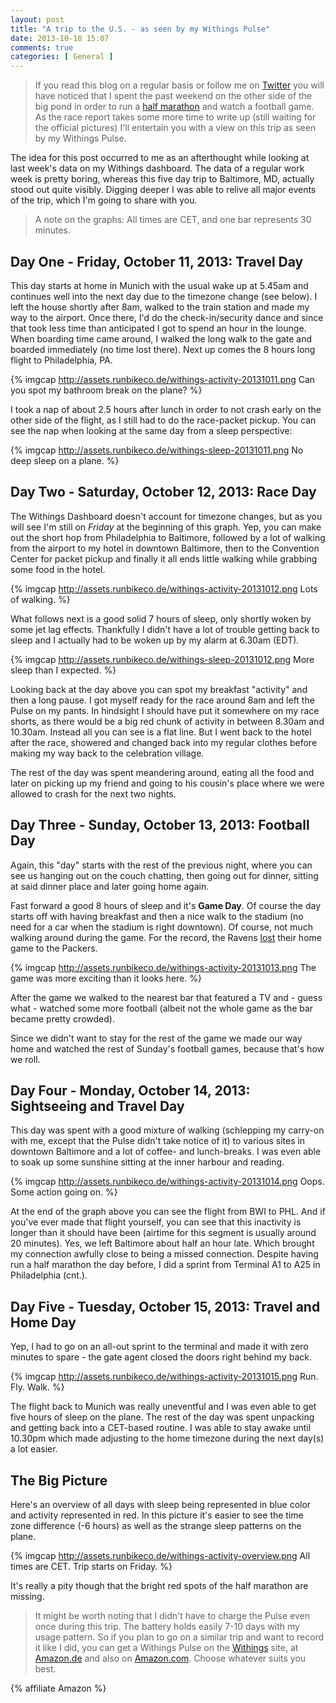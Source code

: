 ```yaml
---
layout: post
title: "A trip to the U.S. - as seen by my Withings Pulse"
date: 2013-10-18 15:07
comments: true
categories: [ General ]
---
```


> If you read this blog on a regular basis or follow me on [Twitter](https://twitter.com/runbikecode/)
> you will have noticed that I spent the past weekend on the other side of the big
> pond in order to run a [half marathon](/blog/2013/09/30/one-more-race-baltimore-running-festival/)
> and watch a football game. As the race report takes some more time to write up
> (still waiting for the official pictures) I'll entertain you with a view on this
> trip as seen by my Withings Pulse.

The idea for this post occurred to me as an afterthought while looking at last
week's data on my Withings dashboard. The data of a regular work week is pretty boring,
whereas this five day trip to Baltimore, MD, actually stood out quite visibly.
Digging deeper I was able to relive all major events of the trip, which I'm going
to share with you.

> A note on the graphs: All times are CET, and one bar represents 30 minutes.

## Day One - Friday, October 11, 2013: Travel Day ##
This day starts at home in Munich with the usual wake up at 5.45am and continues well into
the next day due to the timezone change (see below). I left the house shortly
after 8am, walked to the train station and made my way to the airport. Once
there, I'd do the check-in/security dance and since that took less time than
anticipated I got to spend an hour in the lounge. When boarding time came
around, I walked the long walk to the gate and boarded immediately (no time
lost there). Next up comes the 8 hours long flight to Philadelphia, PA.

{% imgcap http://assets.runbikeco.de/withings-activity-20131011.png Can you spot my bathroom break on the plane? %}

I took a nap of about 2.5 hours after lunch in order to not crash early on the
other side of the flight, as I still had to do the race-packet pickup. You can
see the nap when looking at the same day from a sleep perspective:

{% imgcap http://assets.runbikeco.de/withings-sleep-20131011.png No deep sleep on a plane. %}

## Day Two - Saturday, October 12, 2013: Race Day ##
The Withings Dashboard doesn't account for timezone changes, but as you will see
I'm still on *Friday* at the beginning of this graph. Yep, you can make out
the short hop from Philadelphia to Baltimore, followed by a lot of walking from the airport
to my hotel in downtown Baltimore, then to the Convention Center for packet pickup
and finally it all ends little walking while grabbing some food in the hotel.

{% imgcap http://assets.runbikeco.de/withings-activity-20131012.png Lots of walking. %}

What follows next is a good solid 7 hours of sleep, only shortly woken by some
jet lag effects. Thankfully I didn't have a lot of trouble getting back to sleep
and I actually had to be woken up by my alarm at 6.30am (EDT).

{% imgcap http://assets.runbikeco.de/withings-sleep-20131012.png More sleep than I expected. %}

Looking back at the day above you can spot my breakfast "activity" and then a long pause.
I got myself ready for the race around 8am and left the Pulse on my pants. In hindsight
I should have put it somewhere on my race shorts, as there would be a big red chunk
of activity in between 8.30am and 10.30am. Instead all you can see is a flat line.
But I went back to the hotel after the race, showered and changed back into my
regular clothes before making my way back to the celebration village.

The rest of the day was spent meandering around, eating all the food and later on
picking up my friend and going to his cousin's place where we were allowed to crash
for the next two nights.

## Day Three - Sunday, October 13, 2013: Football Day ##

Again, this "day" starts with the rest of the previous night, where you can see
us hanging out on the couch chatting, then going out for dinner, sitting at
said dinner place and later going home again.

Fast forward a good 8 hours of sleep and it's **Game Day**. Of course the day
starts off with having breakfast and then a nice walk to the stadium (no need
for a car when the stadium is right downtown). Of course, not much walking
around during the game. For the record, the Ravens [lost](http://www.nfl.com/gamecenter/2013101300/2013/REG6/packers@raven)
their home game to the Packers.

{% imgcap http://assets.runbikeco.de/withings-activity-20131013.png The game was more exciting than it looks here. %}

After the game we walked to the nearest bar that featured a TV and - guess what -
watched some more football (albeit not the whole game as the bar became pretty crowded).

Since we didn't want to stay for the rest of the game we made our way home and watched
the rest of Sunday's football games, because that's how we roll.

## Day Four - Monday, October 14, 2013: Sightseeing and Travel Day ##

This day was spent with a good mixture of walking (schlepping my carry-on with me,
except that the Pulse didn't take notice of it) to various sites in downtown Baltimore
and a lot of coffee- and lunch-breaks. I was even able to soak up some sunshine
sitting at the inner harbour and reading.

{% imgcap http://assets.runbikeco.de/withings-activity-20131014.png Oops. Some action going on. %}

At the end of the graph above you can see the flight from BWI to PHL. And if you've
ever made that flight yourself, you can see that this inactivity is longer than
it should have been (airtime for this segment is usually around 20 minutes). Yes, we
left Baltimore about half an hour late. Which brought my connection awfully close to
being a missed connection. Despite having run a half marathon the day before, I did
a sprint from Terminal A1 to A25 in Philadelphia (cnt.).

## Day Five - Tuesday, October 15, 2013: Travel and Home Day ##

Yep, I had to go on an all-out sprint to the terminal and made it with zero
minutes to spare - the gate agent closed the doors right behind my back.

{% imgcap http://assets.runbikeco.de/withings-activity-20131015.png Run. Fly. Walk. %}

The flight back to Munich was really uneventful and I was even able to get five
hours of sleep on the plane. The rest of the day was spent unpacking and getting
back into a CET-based routine. I was able to stay awake until 10.30pm which made
adjusting to the home timezone during the next day(s) a lot easier.

## The Big Picture ##

Here's an overview of all days with sleep being represented in blue color and
activity represented in red. In this picture it's easier to see the time zone
difference (-6 hours) as well as the strange sleep patterns on the plane.

{% imgcap http://assets.runbikeco.de/withings-activity-overview.png All times are CET. Trip starts on Friday. %}

It's really a pity though that the bright red spots of the half marathon are missing.

> It might be worth noting that I didn't have to charge the Pulse even once during
> this trip. The battery holds easily 7-10 days with my usage pattern. So if you
> plan to go on a similar trip and want to record it like I did, you can
> get a Withings Pulse on the [Withings](https://store.withings.com/en_eu/pulse.html) site,
> at [Amazon.de](http://www.amazon.de/gp/product/B00CW7KK9K/ref=as_li_ss_tl?ie=UTF8&camp=1638&creative=19454&creativeASIN=B00CW7KK9K&linkCode=as2&tag=runbikcod-21)
> and also on [Amazon.com](http://www.amazon.com/gp/product/B00CW7KK9K/ref=as_li_ss_tl?ie=UTF8&camp=1789&creative=390957&creativeASIN=B00CW7KK9K&linkCode=as2&tag=runbikcod03-20).
> Choose whatever suits you best.

{% affiliate Amazon %}
